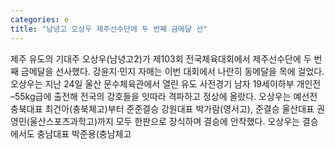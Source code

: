 ```yaml
---
categories: e
title: "남녕고 오상우 제주선수단에 두 번째 금메달 선"
---
```

제주 유도의 기대주 오상우(남녕고2)가 제103회 전국체육대회에서 제주선수단에 두 번째 금메달을 선사했다. 강윤지·민지 자매는 이번 대회에서 나란히 동메달을 목에 걸었다.오상우는 지난 24일 울산 문수체육관에서 열린 유도 사전경기 남자 19세이하부 개인전 –55kg급에 출전해 전국의 강호들을 잇따라 격파하고 정상에 올랐다. 오상우는 예선전 충북대표 최건아(충북체고)부터 준준결승 강원대표 박가람(영서고), 준결승 울산대표 권영민(울산스포츠과학고)까지 모두 한판으로 장식하며 결승에 안착했다. 오상우는 결승에서도 충남대표 박준용(충남체고